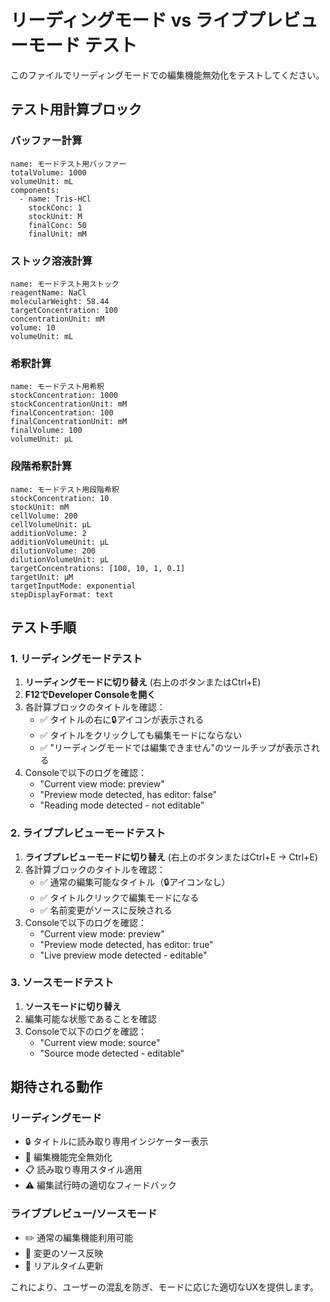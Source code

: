 # リーディングモード vs ライブプレビューモード テスト

このファイルでリーディングモードでの編集機能無効化をテストしてください。

## テスト用計算ブロック

### バッファー計算
```buffer
name: モードテスト用バッファー
totalVolume: 1000
volumeUnit: mL
components:
  - name: Tris-HCl
    stockConc: 1
    stockUnit: M
    finalConc: 50
    finalUnit: mM
```

### ストック溶液計算
```stock
name: モードテスト用ストック
reagentName: NaCl
molecularWeight: 58.44
targetConcentration: 100
concentrationUnit: mM
volume: 10
volumeUnit: mL
```

### 希釈計算
```dilution
name: モードテスト用希釈
stockConcentration: 1000
stockConcentrationUnit: mM
finalConcentration: 100
finalConcentrationUnit: mM
finalVolume: 100
volumeUnit: µL
```

### 段階希釈計算
```serial-dilution
name: モードテスト用段階希釈
stockConcentration: 10
stockUnit: mM
cellVolume: 200
cellVolumeUnit: µL
additionVolume: 2
additionVolumeUnit: µL
dilutionVolume: 200
dilutionVolumeUnit: µL
targetConcentrations: [100, 10, 1, 0.1]
targetUnit: µM
targetInputMode: exponential
stepDisplayFormat: text
```

## テスト手順

### 1. リーディングモードテスト
1. **リーディングモードに切り替え** (右上のボタンまたはCtrl+E)
2. **F12でDeveloper Consoleを開く**
3. 各計算ブロックのタイトルを確認：
   - ✅ タイトルの右に🔒アイコンが表示される
   - ✅ タイトルをクリックしても編集モードにならない
   - ✅ "リーディングモードでは編集できません"のツールチップが表示される
4. Consoleで以下のログを確認：
   - "Current view mode: preview"
   - "Preview mode detected, has editor: false"  
   - "Reading mode detected - not editable"

### 2. ライブプレビューモードテスト
1. **ライブプレビューモードに切り替え** (右上のボタンまたはCtrl+E → Ctrl+E)
2. 各計算ブロックのタイトルを確認：
   - ✅ 通常の編集可能なタイトル（🔒アイコンなし）
   - ✅ タイトルクリックで編集モードになる
   - ✅ 名前変更がソースに反映される
3. Consoleで以下のログを確認：
   - "Current view mode: preview"
   - "Preview mode detected, has editor: true"
   - "Live preview mode detected - editable"

### 3. ソースモードテスト
1. **ソースモードに切り替え** 
2. 編集可能な状態であることを確認
3. Consoleで以下のログを確認：
   - "Current view mode: source"
   - "Source mode detected - editable"

## 期待される動作

### リーディングモード
- 🔒 タイトルに読み取り専用インジケーター表示
- 🚫 編集機能完全無効化
- 📋 読み取り専用スタイル適用
- ⚠️ 編集試行時の適切なフィードバック

### ライブプレビュー/ソースモード  
- ✏️ 通常の編集機能利用可能
- 💾 変更のソース反映
- 🔄 リアルタイム更新

これにより、ユーザーの混乱を防ぎ、モードに応じた適切なUXを提供します。